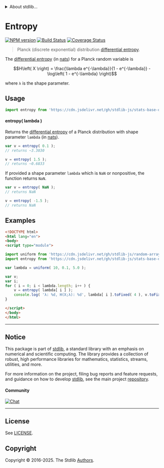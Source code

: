 <!--

@license Apache-2.0

Copyright (c) 2025 The Stdlib Authors.

Licensed under the Apache License, Version 2.0 (the "License");
you may not use this file except in compliance with the License.
You may obtain a copy of the License at

   http://www.apache.org/licenses/LICENSE-2.0

Unless required by applicable law or agreed to in writing, software
distributed under the License is distributed on an "AS IS" BASIS,
WITHOUT WARRANTIES OR CONDITIONS OF ANY KIND, either express or implied.
See the License for the specific language governing permissions and
limitations under the License.

-->


<details>
  <summary>
    About stdlib...
  </summary>
  <p>We believe in a future in which the web is a preferred environment for numerical computation. To help realize this future, we've built stdlib. stdlib is a standard library, with an emphasis on numerical and scientific computation, written in JavaScript (and C) for execution in browsers and in Node.js.</p>
  <p>The library is fully decomposable, being architected in such a way that you can swap out and mix and match APIs and functionality to cater to your exact preferences and use cases.</p>
  <p>When you use stdlib, you can be absolutely certain that you are using the most thorough, rigorous, well-written, studied, documented, tested, measured, and high-quality code out there.</p>
  <p>To join us in bringing numerical computing to the web, get started by checking us out on <a href="https://github.com/stdlib-js/stdlib">GitHub</a>, and please consider <a href="https://opencollective.com/stdlib">financially supporting stdlib</a>. We greatly appreciate your continued support!</p>
</details>

# Entropy

[![NPM version][npm-image]][npm-url] [![Build Status][test-image]][test-url] [![Coverage Status][coverage-image]][coverage-url] <!-- [![dependencies][dependencies-image]][dependencies-url] -->

> Planck (discrete exponential) distribution [differential entropy][entropy].

<!-- Section to include introductory text. Make sure to keep an empty line after the intro `section` element and another before the `/section` close. -->

<section class="intro">

The [differential entropy][entropy] (in [nats][nats]) for a Planck random variable is

<!-- <equation class="equation" label="eq:planck_entropy" align="center" raw="H\left( X \right) = \frac{\lambda e^{-\lambda}}{1 - e^{-\lambda}} - \log\left( 1 - e^{-\lambda} \right)" alt="Differential entropy for a Planck distribution."> -->

```math
H\left( X \right) = \frac{\lambda e^{-\lambda}}{1 - e^{-\lambda}} - \log\left( 1 - e^{-\lambda} \right)
```

<!-- </equation> -->

where `λ` is the shape parameter.

</section>

<!-- /.intro -->

<!-- Package usage documentation. -->



<section class="usage">

## Usage

```javascript
import entropy from 'https://cdn.jsdelivr.net/gh/stdlib-js/stats-base-dists-planck-entropy@esm/index.mjs';
```

#### entropy( lambda )

Returns the [differential entropy][entropy] of a Planck distribution with shape parameter `lambda` (in [nats][nats]).

```javascript
var v = entropy( 0.1 );
// returns ~3.3030

v = entropy( 1.5 );
// returns ~0.6833
```

If provided a shape parameter `lambda` which is `NaN` or nonpositive, the function returns `NaN`.

```javascript
var v = entropy( NaN );
// returns NaN

v = entropy( -1.5 );
// returns NaN
```

</section>

<!-- /.usage -->

<!-- Package usage notes. Make sure to keep an empty line after the `section` element and another before the `/section` close. -->

<section class="notes">

</section>

<!-- /.notes -->

<!-- Package usage examples. -->

<section class="examples">

## Examples

<!-- eslint no-undef: "error" -->

```html
<!DOCTYPE html>
<html lang="en">
<body>
<script type="module">

import uniform from 'https://cdn.jsdelivr.net/gh/stdlib-js/random-array-uniform@esm/index.mjs';
import entropy from 'https://cdn.jsdelivr.net/gh/stdlib-js/stats-base-dists-planck-entropy@esm/index.mjs';

var lambda = uniform( 10, 0.1, 5.0 );

var v;
var i;
for ( i = 0; i < lambda.length; i++ ) {
    v = entropy( lambda[ i ] );
    console.log( 'λ: %d, H(X;λ): %d', lambda[ i ].toFixed( 4 ), v.toFixed( 4 ) );
}

</script>
</body>
</html>
```

</section>

<!-- /.examples -->

<!-- Section to include cited references. If references are included, add a horizontal rule *before* the section. Make sure to keep an empty line after the `section` element and another before the `/section` close. -->

<section class="references">

</section>

<!-- /.references -->

<!-- Section for related `stdlib` packages. Do not manually edit this section, as it is automatically populated. -->

<section class="related">

</section>

<!-- /.related -->

<!-- Section for all links. Make sure to keep an empty line after the `section` element and another before the `/section` close. -->


<section class="main-repo" >

* * *

## Notice

This package is part of [stdlib][stdlib], a standard library with an emphasis on numerical and scientific computing. The library provides a collection of robust, high performance libraries for mathematics, statistics, streams, utilities, and more.

For more information on the project, filing bug reports and feature requests, and guidance on how to develop [stdlib][stdlib], see the main project [repository][stdlib].

#### Community

[![Chat][chat-image]][chat-url]

---

## License

See [LICENSE][stdlib-license].


## Copyright

Copyright &copy; 2016-2025. The Stdlib [Authors][stdlib-authors].

</section>

<!-- /.stdlib -->

<!-- Section for all links. Make sure to keep an empty line after the `section` element and another before the `/section` close. -->

<section class="links">

[npm-image]: http://img.shields.io/npm/v/@stdlib/stats-base-dists-planck-entropy.svg
[npm-url]: https://npmjs.org/package/@stdlib/stats-base-dists-planck-entropy

[test-image]: https://github.com/stdlib-js/stats-base-dists-planck-entropy/actions/workflows/test.yml/badge.svg?branch=main
[test-url]: https://github.com/stdlib-js/stats-base-dists-planck-entropy/actions/workflows/test.yml?query=branch:main

[coverage-image]: https://img.shields.io/codecov/c/github/stdlib-js/stats-base-dists-planck-entropy/main.svg
[coverage-url]: https://codecov.io/github/stdlib-js/stats-base-dists-planck-entropy?branch=main

<!--

[dependencies-image]: https://img.shields.io/david/stdlib-js/stats-base-dists-planck-entropy.svg
[dependencies-url]: https://david-dm.org/stdlib-js/stats-base-dists-planck-entropy/main

-->

[chat-image]: https://img.shields.io/gitter/room/stdlib-js/stdlib.svg
[chat-url]: https://app.gitter.im/#/room/#stdlib-js_stdlib:gitter.im

[stdlib]: https://github.com/stdlib-js/stdlib

[stdlib-authors]: https://github.com/stdlib-js/stdlib/graphs/contributors

[umd]: https://github.com/umdjs/umd
[es-module]: https://developer.mozilla.org/en-US/docs/Web/JavaScript/Guide/Modules

[deno-url]: https://github.com/stdlib-js/stats-base-dists-planck-entropy/tree/deno
[deno-readme]: https://github.com/stdlib-js/stats-base-dists-planck-entropy/blob/deno/README.md
[umd-url]: https://github.com/stdlib-js/stats-base-dists-planck-entropy/tree/umd
[umd-readme]: https://github.com/stdlib-js/stats-base-dists-planck-entropy/blob/umd/README.md
[esm-url]: https://github.com/stdlib-js/stats-base-dists-planck-entropy/tree/esm
[esm-readme]: https://github.com/stdlib-js/stats-base-dists-planck-entropy/blob/esm/README.md
[branches-url]: https://github.com/stdlib-js/stats-base-dists-planck-entropy/blob/main/branches.md

[stdlib-license]: https://raw.githubusercontent.com/stdlib-js/stats-base-dists-planck-entropy/main/LICENSE

[entropy]: https://en.wikipedia.org/wiki/Entropy_%28information_theory%29

[nats]: https://en.wikipedia.org/wiki/Nat_%28unit%29

</section>

<!-- /.links -->
